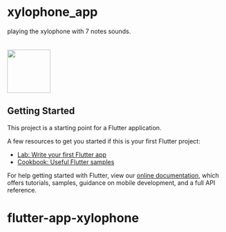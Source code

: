 # xylophone_app

playing the xylophone with 7 notes sounds.<br><br><br>
<image width="100" src="https://i.imgur.com/gfkDFU3.png"/><br>

## Getting Started

This project is a starting point for a Flutter application.

A few resources to get you started if this is your first Flutter project:

- [Lab: Write your first Flutter app](https://flutter.dev/docs/get-started/codelab)
- [Cookbook: Useful Flutter samples](https://flutter.dev/docs/cookbook)

For help getting started with Flutter, view our
[online documentation](https://flutter.dev/docs), which offers tutorials,
samples, guidance on mobile development, and a full API reference.
# flutter-app-xylophone
